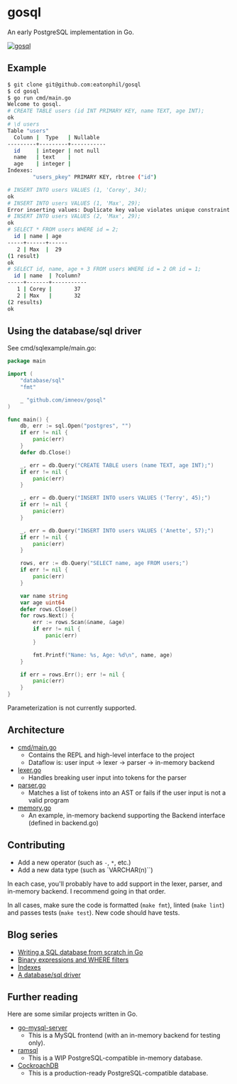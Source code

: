 # gosql

An early PostgreSQL implementation in Go.

[![gosql](https://circleci.com/gh/eatonphil/gosql.svg?style=svg)](https://circleci.com/gh/eatonphil/gosql)

## Example

```bash
$ git clone git@github.com:eatonphil/gosql
$ cd gosql
$ go run cmd/main.go
Welcome to gosql.
# CREATE TABLE users (id INT PRIMARY KEY, name TEXT, age INT);
ok
# \d users
Table "users"
  Column |  Type   | Nullable
---------+---------+-----------
  id     | integer | not null
  name   | text    |
  age    | integer |
Indexes:
        "users_pkey" PRIMARY KEY, rbtree ("id")

# INSERT INTO users VALUES (1, 'Corey', 34);
ok
# INSERT INTO users VALUES (1, 'Max', 29);
Error inserting values: Duplicate key value violates unique constraint
# INSERT INTO users VALUES (2, 'Max', 29);
ok
# SELECT * FROM users WHERE id = 2;
  id | name | age
-----+------+------
   2 | Max  |  29
(1 result)
ok
# SELECT id, name, age + 3 FROM users WHERE id = 2 OR id = 1;
  id | name  | ?column?
-----+-------+-----------
   1 | Corey |       37
   2 | Max   |       32
(2 results)
ok
```

## Using the database/sql driver

See cmd/sqlexample/main.go:

```go
package main

import (
	"database/sql"
	"fmt"

	_ "github.com/imneov/gosql"
)

func main() {
	db, err := sql.Open("postgres", "")
	if err != nil {
		panic(err)
	}
	defer db.Close()

	_, err = db.Query("CREATE TABLE users (name TEXT, age INT);")
	if err != nil {
		panic(err)
	}

	_, err = db.Query("INSERT INTO users VALUES ('Terry', 45);")
	if err != nil {
		panic(err)
	}

	_, err = db.Query("INSERT INTO users VALUES ('Anette', 57);")
	if err != nil {
		panic(err)
	}

	rows, err := db.Query("SELECT name, age FROM users;")
	if err != nil {
		panic(err)
	}

	var name string
	var age uint64
	defer rows.Close()
	for rows.Next() {
		err := rows.Scan(&name, &age)
		if err != nil {
			panic(err)
		}

		fmt.Printf("Name: %s, Age: %d\n", name, age)
	}

	if err = rows.Err(); err != nil {
		panic(err)
	}
}
```

Parameterization is not currently supported.

## Architecture

* [cmd/main.go](./cmd/main.go)
  * Contains the REPL and high-level interface to the project
  * Dataflow is: user input -> lexer -> parser -> in-memory backend
* [lexer.go](./lexer.go)
  * Handles breaking user input into tokens for the parser
* [parser.go](./parser.go)
  * Matches a list of tokens into an AST or fails if the user input is not a valid program
* [memory.go](./memory.go)
  * An example, in-memory backend supporting the Backend interface (defined in backend.go)

## Contributing

* Add a new operator (such as `-`, `*`, etc.)
* Add a new data type (such as `VARCHAR(n)``)

In each case, you'll probably have to add support in the lexer,
parser, and in-memory backend. I recommend going in that order.

In all cases, make sure the code is formatted (`make fmt`), linted
(`make lint`) and passes tests (`make test`). New code should have
tests.

## Blog series

* [Writing a SQL database from scratch in Go](https://notes.eatonphil.com/database-basics.html)
* [Binary expressions and WHERE filters](https://notes.eatonphil.com/database-basics-expressions-and-where.html)
* [Indexes](https://notes.eatonphil.com/database-basics-indexes.html)
* [A database/sql driver](https://notes.eatonphil.com/database-basics-a-database-sql-driver.html)

## Further reading

Here are some similar projects written in Go.

* [go-mysql-server](https://github.com/src-d/go-mysql-server)
  * This is a MySQL frontend (with an in-memory backend for testing only).
* [ramsql](https://github.com/proullon/ramsql)
  * This is a WIP PostgreSQL-compatible in-memory database.
* [CockroachDB](https://github.com/cockroachdb/cockroach)
  * This is a production-ready PostgreSQL-compatible database.
